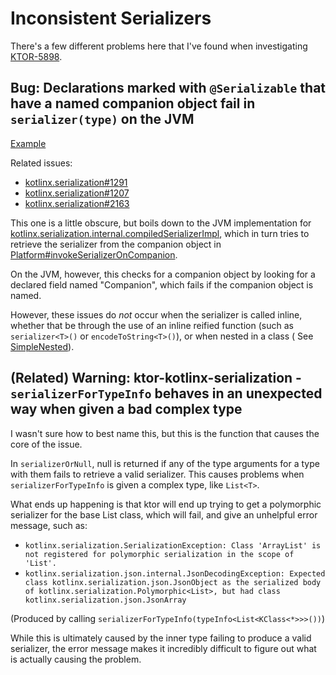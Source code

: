 # Inconsistent Serializers

There's a few different problems here that I've found when
investigating [KTOR-5898](https://youtrack.jetbrains.com/issue/KTOR-5898).

## Bug: Declarations marked with `@Serializable` that have a named companion object fail in `serializer(type)` on the JVM

[Example](src/commonTest/kotlin/SealedInterfaceJsonSelectTests.kt)

Related issues:

- [kotlinx.serialization#1291](https://github.com/Kotlin/kotlinx.serialization/issues/1291)
- [kotlinx.serialization#1207](https://github.com/Kotlin/kotlinx.serialization/issues/1207)
- [kotlinx.serialization#2163](https://github.com/Kotlin/kotlinx.serialization/issues/2163)

This one is a little obscure, but boils down to the JVM implementation
for [kotlinx.serialization.internal.compiledSerializerImpl](https://github.com/Kotlin/kotlinx.serialization/blob/master/core/jvmMain/src/kotlinx/serialization/internal/Platform.kt#L21),
which in turn tries to retrieve the serializer from the companion
object
in [Platform#invokeSerializerOnCompanion](https://github.com/Kotlin/kotlinx.serialization/blob/master/core/jvmMain/src/kotlinx/serialization/internal/Platform.kt#L104).

On the JVM, however, this checks for a companion object by looking for a declared field named "Companion", which fails
if the companion object is named.

However, these issues do *not* occur when the serializer is called inline, whether that be through the use of an inline
reified function (such as `serializer<T>()` or `encodeToString<T>()`), or when nested in a class (
See [SimpleNested](src/commonMain/kotlin/SimpleNested.kt)).

## (Related) Warning: ktor-kotlinx-serialization - `serializerForTypeInfo` behaves in an unexpected way when given a bad complex type

I wasn't sure how to best name this, but this is the function that causes the core of the issue.

In `serializerOrNull`, null is returned if any of the type arguments for a type with them fails to retrieve a valid
serializer. This causes problems when `serializerForTypeInfo` is given a complex type, like `List<T>`.

What ends up happening is that ktor will end up trying to get a polymorphic serializer for the base List class, which
will fail, and give an unhelpful error message, such as:
- `kotlinx.serialization.SerializationException: Class 'ArrayList' is not registered for polymorphic serialization in the scope of 'List'.`
- `kotlinx.serialization.json.internal.JsonDecodingException: Expected class kotlinx.serialization.json.JsonObject as the serialized body of kotlinx.serialization.Polymorphic<List>, but had class kotlinx.serialization.json.JsonArray`

(Produced by calling `serializerForTypeInfo(typeInfo<List<KClass<*>>>())`)

While this is ultimately caused by the inner type failing to produce a valid serializer, the error message makes it incredibly difficult to figure out what is actually causing the problem.